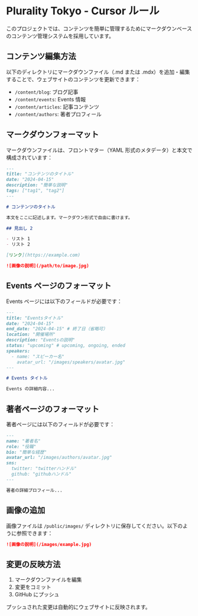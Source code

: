 # Plurality Tokyo - Cursor ルール

このプロジェクトでは、コンテンツを簡単に管理するためにマークダウンベースのコンテンツ管理システムを採用しています。

## コンテンツ編集方法

以下のディレクトリにマークダウンファイル（.md または .mdx）を追加・編集することで、ウェブサイトのコンテンツを更新できます：

- `/content/blog`: ブログ記事
- `/content/events`: Events 情報
- `/content/articles`: 記事コンテンツ
- `/content/authors`: 著者プロフィール

## マークダウンフォーマット

マークダウンファイルは、フロントマター（YAML 形式のメタデータ）と本文で構成されています：

```md
---
title: "コンテンツのタイトル"
date: "2024-04-15"
description: "簡単な説明"
tags: ["tag1", "tag2"]
---

# コンテンツのタイトル

本文をここに記述します。マークダウン形式で自由に書けます。

## 見出し 2

- リスト 1
- リスト 2

[リンク](https://example.com)

![画像の説明](/path/to/image.jpg)
```

## Events ページのフォーマット

Events ページには以下のフィールドが必要です：

```md
---
title: "Eventsタイトル"
date: "2024-04-15"
end_date: "2024-04-15" # 終了日（省略可）
location: "開催場所"
description: "Eventsの説明"
status: "upcoming" # upcoming, ongoing, ended
speakers:
  - name: "スピーカー名"
    avatar_url: "/images/speakers/avatar.jpg"
---

# Events タイトル

Events の詳細内容...
```

## 著者ページのフォーマット

著者ページには以下のフィールドが必要です：

```md
---
name: "著者名"
role: "役職"
bio: "簡単な経歴"
avatar_url: "/images/authors/avatar.jpg"
sns:
  twitter: "twitterハンドル"
  github: "githubハンドル"
---

著者の詳細プロフィール...
```

## 画像の追加

画像ファイルは `/public/images/` ディレクトリに保存してください。以下のように参照できます：

```md
![画像の説明](/images/example.jpg)
```

## 変更の反映方法

1. マークダウンファイルを編集
2. 変更をコミット
3. GitHub にプッシュ

プッシュされた変更は自動的にウェブサイトに反映されます。
